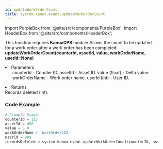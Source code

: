 ```yaml
---
id: updateWorkOrderCount
title: system.kanoa.event.updateWorkOrderCount
---
```


import PurpleBox from '@site/src/components/PurpleBox';
import HeaderBox from '@site/src/components/HeaderBox';

<PurpleBox>This function requires <b>KanoaOPS</b> module</PurpleBox>
<HeaderBox header="Description">
    Allows the count to be updated for a work order after a work order has been completed.
</HeaderBox>
<HeaderBox header="Syntax">
    <b>updateWorkOrderCount(counterId, assetId, value, workOrderName, userId=None)</b>
    <li>Parameters <br />
        <ul>
            counterId - Counter ID.
            assetId - Asset ID.
            value (float) - Delta value.
            workOrderName - Work order name.
            userId (int) - User ID.
        </ul>
    </li>
    <li>Returns <br />
        Records deleted (int).
    </li>
</HeaderBox>

### Code Example

```python
# Example Usage:
counterId = 123
assetId = 456
value = 5.0
workOrderName = 'WorkOrder123'
userId = 999
recordsDeleted = system.kanoa.event.updateWorkOrderCount(counterId, assetId, value, workOrderName, userId)

